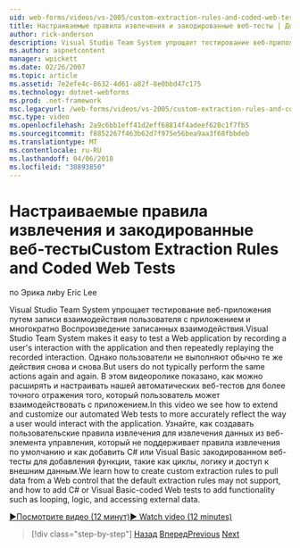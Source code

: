 ```yaml
---
uid: web-forms/videos/vs-2005/custom-extraction-rules-and-coded-web-tests
title: Настраиваемые правила извлечения и закодированные веб-тесты | Документы Microsoft
author: rick-anderson
description: Visual Studio Team System упрощает тестирование веб-приложения путем записи взаимодействия пользователя с приложением и многократно воспроизведение удаленной среды...
ms.author: aspnetcontent
manager: wpickett
ms.date: 02/26/2007
ms.topic: article
ms.assetid: 7e2efe4c-8632-4d61-a82f-8e0bbd47c175
ms.technology: dotnet-webforms
ms.prod: .net-framework
msc.legacyurl: /web-forms/videos/vs-2005/custom-extraction-rules-and-coded-web-tests
msc.type: video
ms.openlocfilehash: 2a9c6bb1eff41d2eff68814f4adeef620c1f7fb5
ms.sourcegitcommit: f8852267f463b62d7f975e56bea9aa3f68fbbdeb
ms.translationtype: MT
ms.contentlocale: ru-RU
ms.lasthandoff: 04/06/2018
ms.locfileid: "30893850"
---
```

<a name="custom-extraction-rules-and-coded-web-tests"></a><span data-ttu-id="ae5a9-103">Настраиваемые правила извлечения и закодированные веб-тесты</span><span class="sxs-lookup"><span data-stu-id="ae5a9-103">Custom Extraction Rules and Coded Web Tests</span></span>
====================
<span data-ttu-id="ae5a9-104">по Эрика ли</span><span class="sxs-lookup"><span data-stu-id="ae5a9-104">by Eric Lee</span></span>

<span data-ttu-id="ae5a9-105">Visual Studio Team System упрощает тестирование веб-приложения путем записи взаимодействия пользователя с приложением и многократно Воспроизведение записанных взаимодействия.</span><span class="sxs-lookup"><span data-stu-id="ae5a9-105">Visual Studio Team System makes it easy to test a Web application by recording a user's interaction with the application and then repeatedly replaying the recorded interaction.</span></span> <span data-ttu-id="ae5a9-106">Однако пользователи не выполняют обычно те же действия снова и снова.</span><span class="sxs-lookup"><span data-stu-id="ae5a9-106">But users do not typically perform the same actions again and again.</span></span> <span data-ttu-id="ae5a9-107">В этом видеоролике показано, как можно расширять и настраивать нашей автоматических веб-тестов для более точного отражения того, который пользователь может взаимодействовать с приложением.</span><span class="sxs-lookup"><span data-stu-id="ae5a9-107">In this video we see how to extend and customize our automated Web tests to more accurately reflect the way a user would interact with the application.</span></span> <span data-ttu-id="ae5a9-108">Узнайте, как создавать пользовательские правила извлечения для извлечения данных из веб-элемента управления, который не поддерживает правила извлечения по умолчанию и как добавить C# или Visual Basic закодированном веб-тесты для добавления функции, такие как циклы, логику и доступ к внешним данным.</span><span class="sxs-lookup"><span data-stu-id="ae5a9-108">We learn how to create custom extraction rules to pull data from a Web control that the default extraction rules may not support, and how to add C# or Visual Basic-coded Web tests to add functionality such as looping, logic, and accessing external data.</span></span>

[<span data-ttu-id="ae5a9-109">&#9654;Посмотрите видео (12 минут)</span><span class="sxs-lookup"><span data-stu-id="ae5a9-109">&#9654; Watch video (12 minutes)</span></span>](https://channel9.msdn.com/Blogs/ASP-NET-Site-Videos/custom-extraction-rules-and-coded-web-tests)

> [!div class="step-by-step"]
> <span data-ttu-id="ae5a9-110">[Назад](code-coverage-of-automated-tests.md)
> [Вперед](the-effects-of-caching.md)</span><span class="sxs-lookup"><span data-stu-id="ae5a9-110">[Previous](code-coverage-of-automated-tests.md)
[Next](the-effects-of-caching.md)</span></span>
